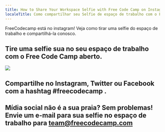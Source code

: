 ```yaml
---
title: How to Share Your Workspace Selfie with Free Code Camp on Instagram
localeTitle: Como compartilhar seu Selfie de espaço de trabalho com o Free Code Camp no Instagram
---
```

FreeCodecamp está no instagram! Veja como tirar uma selfie do espaço de trabalho e compartilhá-la conosco.

## Tire uma selfie sua no seu espaço de trabalho com o Free Code Camp aberto.

![](//discourse-user-assets.s3.amazonaws.com/original/2X/f/f9165819dd1e91941cd3c7481d28adba04c9ccaf.png)

## Compartilhe no Instagram, Twitter ou Facebook com a hashtag #freecodecamp .

## Mídia social não é a sua praia? Sem problemas! Envie um e-mail para sua selfie no espaço de trabalho para team@freecodecamp.com